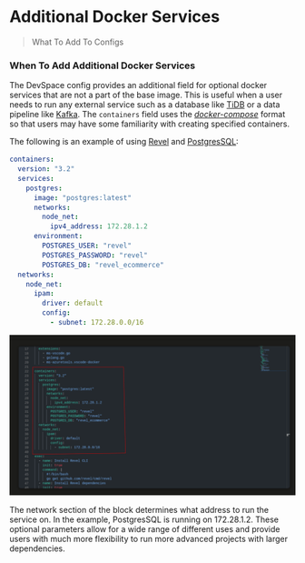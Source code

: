 # Additional Docker Services
>What To Add To Configs


### **When To Add Additional Docker Services**

The DevSpace config provides an additional field for optional docker services that are not a part of the base image. This is useful when a user needs to run any external service such as a database like [TiDB](https://hub.docker.com/r/pingcap/tidb) or a data pipeline like [Kafka](https://hub.docker.com/r/bitnami/kafka/).
The `containers` field uses the [*docker-compose*](https://docs.docker.com/compose/compose-file/compose-file-v3/) format so that users may have some familiarity with creating specified containers.

The following is an example of using [Revel](https://revel.github.io/) and [PostgresSQL](https://www.postgresql.org/):
```yaml
containers:
  version: "3.2"
  services:
    postgres:
      image: "postgres:latest"
      networks:
        node_net:
          ipv4_address: 172.28.1.2
      environment:
        POSTGRES_USER: "revel"
        POSTGRES_PASSWORD: "revel"
        POSTGRES_DB: "revel_ecommerce"
  networks:
    node_net:
      ipam:
        driver: default
        config:
          - subnet: 172.28.0.0/16
```

![workspace_config_additional_docker_services.svg](https://raw.githubusercontent.com/Gage-Technologies/gigo-documentation/master/workspace/docker_service/workspace_config_additional_docker_services.svg)

The network section of the block determines what address to run the service on. In the example, PostgresSQL is running on  172.28.1.2.  These optional parameters allow for a wide range of different uses and provide users with much more flexibility to run more advanced projects with larger dependencies.
